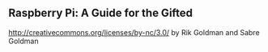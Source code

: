 Raspberry Pi: A Guide for the Gifted
-------------------------
http://creativecommons.org/licenses/by-nc/3.0/
by Rik Goldman and Sabre Goldman
